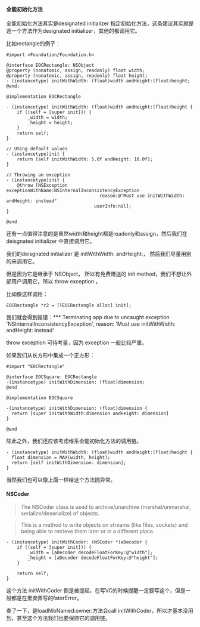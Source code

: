 #### 全能初始化方法

全能初始化方法其实是designated initializer 指定初始化方法，这条建议其实就是选一个方法作为designated initializer，其他的都调用它。


比如rectangle的例子：


```
#import <Foundation/Foundation.h>

@interface EOCRectangle: NSObject
@property (nonatomic, assign, readonly) float width;
@property (nonatomic, assign, readonly) float height;
- (instancetype) initWithWidth: (float)width andHeight:(float)height;
@end;

@implementation EOCRectangle

- (instancetype) initWithWidth: (float)width andHeight:(float)height {
    if ((self = [super init])) {
        _width = width;
        _height = height;
    }
    return self;
}

// USing default values
- (instancetype)init {
    return [self initWithWidth: 5.0f andHeight: 10.0f];
}

// Throwing an exception
- (instancetype)init {
    @throw [NSException exceptionWithName:NSInternalInconsistencyException
                                   reason:@"Must use initWithWidth: andHeight: instead"
                                 userInfo:nil];
}

@end

```

还有一点值得注意的是虽然width和height都是readonly和assign，然后我们在deisgnated initializer 中直接调用它。

我们的deisgnated initializer 是 initWithWidth: andHeight:， 然后我们尽量用别的来调用它。

但是因为它是继承于 NSObject， 所以有免费赠送的 init method，我们不想让外部用户调用它，所以 throw exception ，

比如像这样调用：

```
EOCRectangle *r2 = [[EOCRectangle alloc] init];
```

我们就会得到报错：*** Terminating app due to uncaught exception 'NSInternalInconsistencyException', reason: 'Must use initWithWidth: andHeight: instead'


throw exception 可待考量，因为 exception 一般比较严重。


如果我们从长方形中集成一个正方形：

```
#import "EOCRectangle"

@interface EOCSquare: EOCRectangle
-(instancetype) initWithDimension: (float)dimension;
@end

@implementation EOCSquare

-(instancetype) initWithDimension: (float)dimension {
  return [super initWithWidth:dimension andHeight: dimension]
}

@end

```

除此之外，我们还应该考虑维系全能初始化方法的调用链。

```
- (instancetype) initWithWidth: (float)width andHeight:(float)height {
  float dimension = MAX(width, height);
  return [self initWithDimension: dimension];
}
```

当然我们也可以像上面一样给这个方法抛异常。


#### NSCoder

> The NSCoder class is used to archive/unarchive (marshal/unmarshal, serialize/deserialize) of objects.

> This is a method to write objects on streams (like files, sockets) and being able to retrieve them later or in a different place.


```
- (instancetype) initWithCoder: (NSCoder *)aDecoder {
    if ((self = [super init])) {
        _width = [aDecoder decodeFloatForKey:@"width"];
        _height = [aDecoder decodeFloatForKey:@"height"];
    }
    
    return self;
}
```

这个方法 initWithCoder 倒是被提起，在写VC的时候提醒一定要写这个，但是一般都是在里卖弄写的fatorError。

查了一下，是loadNibNamed:owner:方法会call initWithCoder，所以才基本没用到，甚至这个方法我们也要保持它的调用链。
